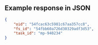 

## Example response in JSON

```json
{
    "oid": "54fcac63c5981c67aa357cc8", 
    "fs_id": "54fbb60a726d30329adf3d53", 
    "task_id": "mp-940234"
}
```

